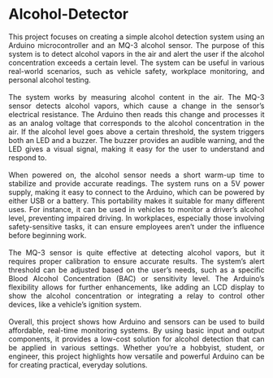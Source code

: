 # Alcohol-Detector

<div style="text-align: justify;">
This project focuses on creating a simple alcohol detection system using an Arduino microcontroller and an MQ-3 alcohol sensor. The purpose of this system is to detect alcohol vapors in the air and alert the user if the alcohol concentration exceeds a certain level. The system can be useful in various real-world scenarios, such as vehicle safety, workplace monitoring, and personal alcohol testing.
  </div>
</br>
<div style="text-align: justify;">
The system works by measuring alcohol content in the air. The MQ-3 sensor detects alcohol vapors, which cause a change in the sensor’s electrical resistance. The Arduino then reads this change and processes it as an analog voltage that corresponds to the alcohol concentration in the air. If the alcohol level goes above a certain threshold, the system triggers both an LED and a buzzer. The buzzer provides an audible warning, and the LED gives a visual signal, making it easy for the user to understand and respond to.
  </div>
</br>
<div style="text-align: justify;">
When powered on, the alcohol sensor needs a short warm-up time to stabilize and provide accurate readings. The system runs on a 5V power supply, making it easy to connect to the Arduino, which can be powered by either USB or a battery. This portability makes it suitable for many different uses. For instance, it can be used in vehicles to monitor a driver’s alcohol level, preventing impaired driving. In workplaces, especially those involving safety-sensitive tasks, it can ensure employees aren’t under the influence before beginning work.
  </div>
</br>
<div style="text-align: justify;">
The MQ-3 sensor is quite effective at detecting alcohol vapors, but it requires proper calibration to ensure accurate results. The system’s alert threshold can be adjusted based on the user’s needs, such as a specific Blood Alcohol Concentration (BAC) or sensitivity level. The Arduino’s flexibility allows for further enhancements, like adding an LCD display to show the alcohol concentration or integrating a relay to control other devices, like a vehicle’s ignition system.
  </div>
</br>
<div style="text-align: justify;">
Overall, this project shows how Arduino and sensors can be used to build affordable, real-time monitoring systems. By using basic input and output components, it provides a low-cost solution for alcohol detection that can be applied in various settings. Whether you’re a hobbyist, student, or engineer, this project highlights how versatile and powerful Arduino can be for creating practical, everyday solutions.
  </div>
